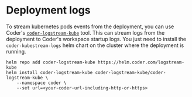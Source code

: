 # Deployment logs

To stream kubernetes pods events from the deployment, you can use Coder's [`coder-logstream-kube`](https://github.com/coder/coder-logstream-kube) tool. This can stream logs from the deployment to Coder's workspace startup logs. You just need to install the `coder-kubestream-logs` helm chart on the cluster where the deployment is running.

```shell
helm repo add coder-logstream-kube https://helm.coder.com/logstream-kube
helm install coder-logstream-kube coder-logstream-kube/coder-logstream-kube \
    --namespace coder \
    --set url=<your-coder-url-including-http-or-https>
```
